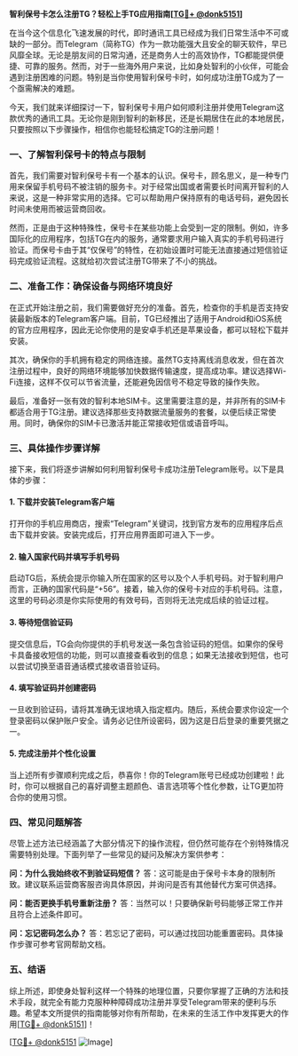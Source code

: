**智利保号卡怎么注册TG？轻松上手TG应用指南[[TG💪+ @donk5151](https://t.me/s/donk5151)]**

在当今这个信息化飞速发展的时代，即时通讯工具已经成为我们日常生活中不可或缺的一部分。而Telegram（简称TG）作为一款功能强大且安全的聊天软件，早已风靡全球。无论是朋友间的日常沟通，还是商务人士的高效协作，TG都能提供便捷、可靠的服务。然而，对于一些海外用户来说，比如身处智利的小伙伴，可能会遇到注册困难的问题。特别是当你使用智利保号卡时，如何成功注册TG成为了一个亟需解决的难题。

今天，我们就来详细探讨一下，智利保号卡用户如何顺利注册并使用Telegram这款优秀的通讯工具。无论你是刚到智利的新移民，还是长期居住在此的本地居民，只要按照以下步骤操作，相信你也能轻松搞定TG的注册问题！

### 一、了解智利保号卡的特点与限制

首先，我们需要对智利保号卡有一个基本的认识。保号卡，顾名思义，是一种专门用来保留手机号码不被注销的服务卡。对于经常出国或者需要长时间离开智利的人来说，这是一种非常实用的选择。它可以帮助用户保持原有的电话号码，避免因长时间未使用而被运营商回收。

然而，正是由于这种特殊性，保号卡在某些功能上会受到一定的限制。例如，许多国际化的应用程序，包括TG在内的服务，通常要求用户输入真实的手机号码进行验证。而保号卡由于其“仅保号”的特性，在初始设置时可能无法直接通过短信验证码完成验证流程。这就给初次尝试注册TG带来了不小的挑战。

### 二、准备工作：确保设备与网络环境良好

在正式开始注册之前，我们需要做好充分的准备。首先，检查你的手机是否支持安装最新版本的Telegram客户端。目前，TG已经推出了适用于Android和iOS系统的官方应用程序，因此无论你使用的是安卓手机还是苹果设备，都可以轻松下载并安装。

其次，确保你的手机拥有稳定的网络连接。虽然TG支持离线消息收发，但在首次注册过程中，良好的网络环境能够加快数据传输速度，提高成功率。建议选择Wi-Fi连接，这样不仅可以节省流量，还能避免因信号不稳定导致的操作失败。

最后，准备好一张有效的智利本地SIM卡。这里需要注意的是，并非所有的SIM卡都适合用于TG注册。建议选择那些支持数据流量服务的套餐，以便后续正常使用。同时，确保你的SIM卡已激活并能正常接收短信或语音呼叫。

### 三、具体操作步骤详解

接下来，我们将逐步讲解如何利用智利保号卡成功注册Telegram账号。以下是具体的步骤：

#### 1. 下载并安装Telegram客户端

打开你的手机应用商店，搜索“Telegram”关键词，找到官方发布的应用程序后点击下载并安装。安装完成后，打开应用界面即可进入下一步。

#### 2. 输入国家代码并填写手机号码

启动TG后，系统会提示你输入所在国家的区号以及个人手机号码。对于智利用户而言，正确的国家代码是“+56”。接着，输入你的保号卡对应的手机号码。注意，这里的号码必须是你实际使用的有效号码，否则将无法完成后续的验证过程。

#### 3. 等待短信验证码

提交信息后，TG会向你提供的手机号发送一条包含验证码的短信。如果你的保号卡具备接收短信的功能，则可以直接查看收到的信息；如果无法接收到短信，也可以尝试切换至语音通话模式接收语音验证码。

#### 4. 填写验证码并创建密码

一旦收到验证码，请将其准确无误地填入指定框内。随后，系统会要求你设定一个登录密码以保护账户安全。请务必记住所设密码，因为这是日后登录的重要凭据之一。

#### 5. 完成注册并个性化设置

当上述所有步骤顺利完成之后，恭喜你！你的Telegram账号已经成功创建啦！此时，你可以根据自己的喜好调整主题颜色、语言选项等个性化参数，让TG更加符合你的使用习惯。

### 四、常见问题解答

尽管上述方法已经涵盖了大部分情况下的操作流程，但仍然可能存在个别特殊情况需要特别处理。下面列举了一些常见的疑问及解决方案供参考：

**问：为什么我始终收不到验证码短信？**
答：这可能是由于保号卡本身的限制所致。建议联系运营商客服咨询具体原因，并询问是否有其他替代方案可供选择。

**问：能否更换手机号重新注册？**
答：当然可以！只要确保新号码能够正常工作并且符合上述条件即可。

**问：忘记密码怎么办？**
答：若忘记了密码，可以通过找回功能重置密码。具体操作步骤可参考官网帮助文档。

### 五、结语

综上所述，即使身处智利这样一个特殊的地理位置，只要你掌握了正确的方法和技术手段，就完全有能力克服种种障碍成功注册并享受Telegram带来的便利与乐趣。希望本文所提供的指南能够对你有所帮助，在未来的生活工作中发挥更大的作用[[TG💪+ @donk5151](https://t.me/s/donk5151)]！

[[TG💪+ @donk5151](https://t.me/s/donk5151) ![Image](https://i.postimg.cc/rwNCRYN7/Snipaste-2025-04-30-17-27-05.png)]